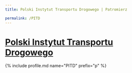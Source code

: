 ```yaml
---
title: Polski Instytut Transportu Drogowego | Patromierz

permalink: /PITD
---
```


# [Polski Instytut Transportu Drogowego](https://patronite.pl/PITD)

{% include profile.md name="PITD" prefix="p" %}
